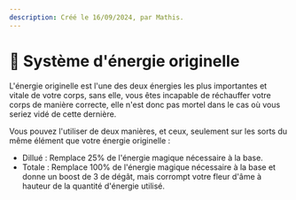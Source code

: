 ```yaml
---
description: Créé le 16/09/2024, par Mathis.
---
```


# 🌊 Système d'énergie originelle

L'énergie originelle est l'une des deux énergies les plus importantes et vitale de votre corps, sans elle, vous êtes incapable de réchauffer votre corps de manière correcte, elle n'est donc pas mortel dans le cas où vous seriez vidé de cette dernière.

Vous pouvez l'utiliser de deux manières, et ceux, seulement sur les sorts du même élément que votre énergie originelle :&#x20;

* Dillué : Remplace 25% de l'énergie magique nécessaire à la base.
* Totale : Remplace 100% de l'énergie magique nécessaire à la base et donne un boost de 3 de dégât, mais corrompt votre fleur d'âme à hauteur de la quantité d'énergie utilisé.
